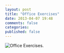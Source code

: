 ```yaml
---
layout: post
title: "Office Exercises"
date: 2013-04-07 19:48
comments: false
categories: 
published: false
---
```


<!-- more -->
<div class="container-fluid">
	<div class="row">
		<div class="span8">
			<img alt="Office Exercises." src="http://eyeprotectorpro.com/officeexercises.png">
		</div>
	</div>
</div>
